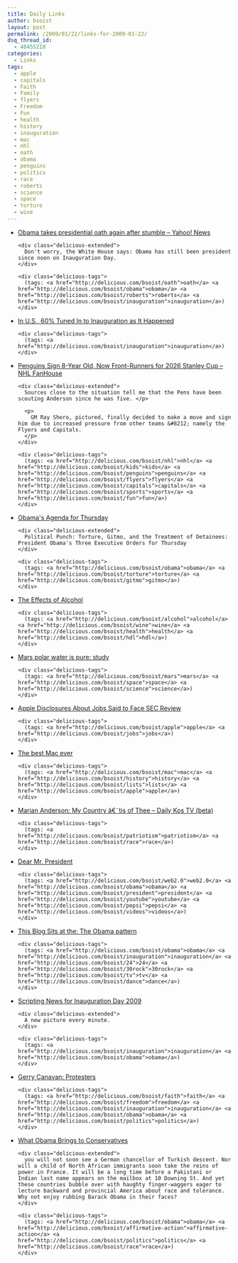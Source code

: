 ```yaml
---
title: Daily Links
author: bsoist
layout: post
permalink: /2009/01/22/links-for-2009-01-22/
dsq_thread_id:
  - 48455218
categories:
  - Links
tags:
  - apple
  - capitals
  - Faith
  - Family
  - flyers
  - Freedom
  - Fun
  - health
  - history
  - inauguration
  - mac
  - nhl
  - oath
  - obama
  - penguins
  - politics
  - race
  - roberts
  - science
  - space
  - torture
  - wine
---
```

<ul class="delicious">
  <li>
    <div class="delicious-link">
      <a href="http://news.yahoo.com/s/ap/20090122/ap_on_go_pr_wh/obama_oath_do_over_7">Obama takes presidential oath again after stumble &#8211; Yahoo! News</a>
    </div>
    
    <div class="delicious-extended">
      Don't worry, the White House says: Obama has still been president since noon on Inauguration Day.
    </div>
    
    <div class="delicious-tags">
      (tags: <a href="http://delicious.com/bsoist/oath">oath</a> <a href="http://delicious.com/bsoist/obama">obama</a> <a href="http://delicious.com/bsoist/roberts">roberts</a> <a href="http://delicious.com/bsoist/inauguration">inauguration</a>)
    </div>
  </li>
  
  <li>
    <div class="delicious-link">
      <a href="http://www.gallup.com/poll/113920/Tuned-Inauguration-Happened.aspx">In U.S., 60% Tuned In to Inauguration as It Happened</a>
    </div>
    
    <div class="delicious-tags">
      (tags: <a href="http://delicious.com/bsoist/inauguration">inauguration</a>)
    </div>
  </li>
  
  <li>
    <div class="delicious-link">
      <a href="http://nhl.fanhouse.com/2009/01/21/penguins-sign-8-year-old-now-front-runners-for-2026-stanley-cup/">Penguins Sign 8-Year Old, Now Front-Runners for 2026 Stanley Cup &#8211; NHL FanHouse</a>
    </div>
    
    <div class="delicious-extended">
      Sources close to the situation tell me that the Pens have been scouting Anderson since he was five. </p> 
      
      <p>
        GM Ray Shero, pictured, finally decided to make a move and sign him due to increased pressure from other teams &#8212; namely the Flyers and Capitals.
      </p>
    </div>
    
    <div class="delicious-tags">
      (tags: <a href="http://delicious.com/bsoist/nhl">nhl</a> <a href="http://delicious.com/bsoist/kids">kids</a> <a href="http://delicious.com/bsoist/penguins">penguins</a> <a href="http://delicious.com/bsoist/flyers">flyers</a> <a href="http://delicious.com/bsoist/capitals">capitals</a> <a href="http://delicious.com/bsoist/sports">sports</a> <a href="http://delicious.com/bsoist/fun">fun</a>)
    </div>
  </li>
  
  <li>
    <div class="delicious-link">
      <a href="http://blogs.abcnews.com/politicalpunch/2009/01/torture-gitmo-a.html">Obama's Agenda for Thursday</a>
    </div>
    
    <div class="delicious-extended">
      Political Punch: Torture, Gitmo, and the Treatment of Detainees: President Obama's Three Executive Orders for Thursday
    </div>
    
    <div class="delicious-tags">
      (tags: <a href="http://delicious.com/bsoist/obama">obama</a> <a href="http://delicious.com/bsoist/torture">torture</a> <a href="http://delicious.com/bsoist/gitmo">gitmo</a>)
    </div>
  </li>
  
  <li>
    <div class="delicious-link">
      <a href="http://www.cbc.ca/national/blog/video/healtheducation/the_effects_of_alcohol.html">The Effects of Alcohol</a>
    </div>
    
    <div class="delicious-tags">
      (tags: <a href="http://delicious.com/bsoist/alcohol">alcohol</a> <a href="http://delicious.com/bsoist/wine">wine</a> <a href="http://delicious.com/bsoist/health">health</a> <a href="http://delicious.com/bsoist/hdl">hdl</a>)
    </div>
  </li>
  
  <li>
    <div class="delicious-link">
      <a href="http://www.physorg.com/news151676005.html">Mars polar water is pure: study</a>
    </div>
    
    <div class="delicious-tags">
      (tags: <a href="http://delicious.com/bsoist/mars">mars</a> <a href="http://delicious.com/bsoist/space">space</a> <a href="http://delicious.com/bsoist/science">science</a>)
    </div>
  </li>
  
  <li>
    <div class="delicious-link">
      <a href="http://www.bloomberg.com/apps/news?pid=newsarchive&sid=aDL78iMCdOzk">Apple Disclosures About Jobs Said to Face SEC Review</a>
    </div>
    
    <div class="delicious-tags">
      (tags: <a href="http://delicious.com/bsoist/apple">apple</a> <a href="http://delicious.com/bsoist/jobs">jobs</a>)
    </div>
  </li>
  
  <li>
    <div class="delicious-link">
      <a href="http://www.macworld.com/article/138328/2009/01/macat25_bestmac.html?lsrc=rss_weblogs_editors">The best Mac ever</a>
    </div>
    
    <div class="delicious-tags">
      (tags: <a href="http://delicious.com/bsoist/mac">mac</a> <a href="http://delicious.com/bsoist/history">history</a> <a href="http://delicious.com/bsoist/lists">lists</a> <a href="http://delicious.com/bsoist/apple">apple</a>)
    </div>
  </li>
  
  <li>
    <div class="delicious-link">
      <a href="http://www.dailykostv.com/v/000167.html">Marian Anderson: My Country â€˜tis of Thee &#8211; Daily Kos TV (beta)</a>
    </div>
    
    <div class="delicious-tags">
      (tags: <a href="http://delicious.com/bsoist/patriotism">patriotism</a> <a href="http://delicious.com/bsoist/race">race</a>)
    </div>
  </li>
  
  <li>
    <div class="delicious-link">
      <a href="http://www.refresheverything.com/">Dear Mr. President</a>
    </div>
    
    <div class="delicious-tags">
      (tags: <a href="http://delicious.com/bsoist/web2.0">web2.0</a> <a href="http://delicious.com/bsoist/obama">obama</a> <a href="http://delicious.com/bsoist/president">president</a> <a href="http://delicious.com/bsoist/youtube">youtube</a> <a href="http://delicious.com/bsoist/pepsi">pepsi</a> <a href="http://delicious.com/bsoist/videos">videos</a>)
    </div>
  </li>
  
  <li>
    <div class="delicious-link">
      <a href="http://www.cultureby.com/trilogy/2009/01/the-obama-pattern.html">This Blog Sits at the: The Obama pattern</a>
    </div>
    
    <div class="delicious-tags">
      (tags: <a href="http://delicious.com/bsoist/obama">obama</a> <a href="http://delicious.com/bsoist/inauguration">inauguration</a> <a href="http://delicious.com/bsoist/24">24</a> <a href="http://delicious.com/bsoist/30rock">30rock</a> <a href="http://delicious.com/bsoist/tv">tv</a> <a href="http://delicious.com/bsoist/dance">dance</a>)
    </div>
  </li>
  
  <li>
    <div class="delicious-link">
      <a href="http://scripting.com/defaultinaug2009.html">Scripting News for Inauguration Day 2009</a>
    </div>
    
    <div class="delicious-extended">
      A new picture every minute.
    </div>
    
    <div class="delicious-tags">
      (tags: <a href="http://delicious.com/bsoist/inauguration">inauguration</a> <a href="http://delicious.com/bsoist/obama">obama</a>)
    </div>
  </li>
  
  <li>
    <div class="delicious-link">
      <a href="http://gerrycanavan.blogspot.com/2009/01/protesters.html">Gerry Canavan: Protesters</a>
    </div>
    
    <div class="delicious-tags">
      (tags: <a href="http://delicious.com/bsoist/faith">faith</a> <a href="http://delicious.com/bsoist/freedom">freedom</a> <a href="http://delicious.com/bsoist/inauguration">inauguration</a> <a href="http://delicious.com/bsoist/obama">obama</a> <a href="http://delicious.com/bsoist/politics">politics</a>)
    </div>
  </li>
  
  <li>
    <div class="delicious-link">
      <a href="http://article.nationalreview.com/?q=NTcwMTI1M2RmZDM5NDQyZmRkNmI2ZTAzZDdhZmY4ZGY=">What Obama Brings to Conservatives</a>
    </div>
    
    <div class="delicious-extended">
      you will not soon see a German chancellor of Turkish descent. Nor will a child of North African immigrants soon take the reins of power in France. It will be a long time before a Pakistani or Indian last name appears on the mailbox at 10 Downing St. And yet these countries bubble over with haughty finger-waggers eager to lecture backward and provincial America about race and tolerance. Why not enjoy rubbing Barack Obama in their faces?
    </div>
    
    <div class="delicious-tags">
      (tags: <a href="http://delicious.com/bsoist/obama">obama</a> <a href="http://delicious.com/bsoist/affirmative-action">affirmative-action</a> <a href="http://delicious.com/bsoist/politics">politics</a> <a href="http://delicious.com/bsoist/race">race</a>)
    </div>
  </li>
</ul>
